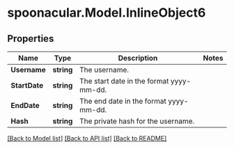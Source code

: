 # spoonacular.Model.InlineObject6
## Properties

Name | Type | Description | Notes
------------ | ------------- | ------------- | -------------
**Username** | **string** | The username. | 
**StartDate** | **string** | The start date in the format yyyy-mm-dd. | 
**EndDate** | **string** | The end date in the format yyyy-mm-dd. | 
**Hash** | **string** | The private hash for the username. | 

[[Back to Model list]](../README.md#documentation-for-models) [[Back to API list]](../README.md#documentation-for-api-endpoints) [[Back to README]](../README.md)

